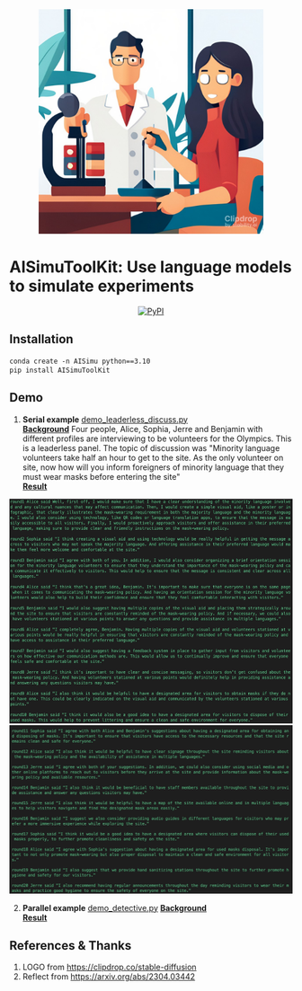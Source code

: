 <div align="center">
    <img src="images/logo_stable-diffusion-xl.jpg" height=400 alt=""/>
</div>

# AISimuToolKit: Use language models to simulate experiments

<p align="center">
    <a href="https://pypi.org/project/AISimuToolKit/">
        <img alt="PyPI" src="https://img.shields.io/pypi/v/AISimuToolKit?color=gree">
    </a>
</p>

## Installation

``` shell
conda create -n AISimu python==3.10
pip install AISimuToolKit
```




## Demo
1. **Serial example**    [demo_leaderless_discuss.py](demo_leaderless_discuss.py)  
**<u>Background</u>** Four people, Alice, Sophia, Jerre and Benjamin with different profiles are interviewing to be volunteers for the Olympics. This is a leaderless panel. The topic of discussion was "Minority language volunteers take half an hour to get to the site. As the only volunteer on site, now how will you inform foreigners of minority language that they must wear masks before entering the site"  
**<u>Result</u>**  
<div align="center">
    <img src="images/demo_leaderless_discussion_1.jpg" height=400 alt=""/>
</div>
<div align="center">
    <img src="images/demo_leaderless_discussion_2.jpg" height=300 alt=""/>
</div>


2. **Parallel example** [demo_detective.py](demo_detective.py)
**<u>Background</u>**  
**<u>Result</u>**


## References & Thanks
1. LOGO from https://clipdrop.co/stable-diffusion
2. Reflect from https://arxiv.org/abs/2304.03442

